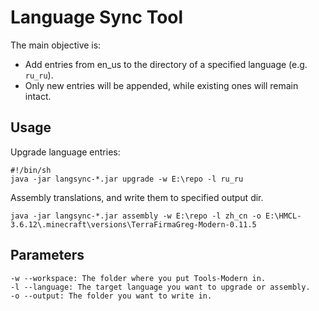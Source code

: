 # Language Sync Tool

The main objective is:

- Add entries from en_us to the directory of a specified language (e.g. `ru_ru`).
- Only new entries will be appended, while existing ones will remain intact.

## Usage

Upgrade language entries:

```shell
#!/bin/sh
java -jar langsync-*.jar upgrade -w E:\repo -l ru_ru
```

Assembly translations, and write them to specified output dir.

```shell
java -jar langsync-*.jar assembly -w E:\repo -l zh_cn -o E:\HMCL-3.6.12\.minecraft\versions\TerraFirmaGreg-Modern-0.11.5
```

## Parameters

```
-w --workspace: The folder where you put Tools-Modern in.
-l --language: The target language you want to upgrade or assembly.
-o --output: The folder you want to write in.
```